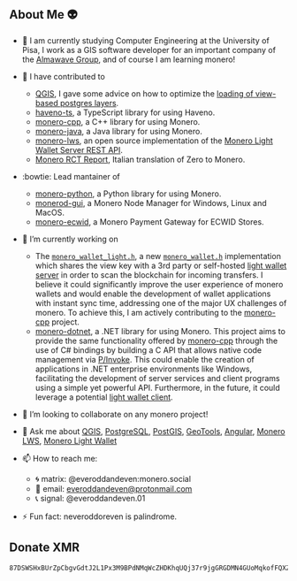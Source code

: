## About Me 👽

- 🌱 I am currently studying Computer Engineering at the University of Pisa, I work as a GIS software developer for an important company of the [Almawave Group](https://www.almawave.com/), and of course I am learning monero!

- 📌 I have contributed to
  - [QGIS](https://github.com/qgis/QGIS), I gave some advice on how to optimize the [loading of view-based postgres layers](https://github.com/qgis/QGIS/pull/57389).
  - [haveno-ts](https://github.com/haveno-dex/haveno-ts), a TypeScript library for using Haveno.
  - [monero-cpp](https://github.com/woodser/monero-cpp), a C++ library for using Monero.
  - [monero-java](https://github.com/woodser/monero-java), a Java library for using Monero.
  - [monero-lws](https://github.com/vtnerd/monero-lws), an open source implementation of the [Monero Light Wallet Server REST API](https://github.com/monero-project/meta/blob/master/api/lightwallet_rest.md).
  - [Monero RCT Report](https://github.com/UkoeHB/Monero-RCT-report), Italian translation of Zero to Monero.

- :bowtie: Lead mantainer of
  - [monero-python](https://github.com/everoddandeven/monero-python), a Python library for using Monero.
  - [monerod-gui](https://github.com/everoddandeven/monerod-gui), a Monero Node Manager for Windows, Linux and MacOS.
  - [monero-ecwid](https://github.com/everoddandeven/monero-ecwid), a Monero Payment Gateway for ECWID Stores.

- 🔭 I’m currently working on
  - The [`monero_wallet_light.h`](https://github.com/woodser/monero-cpp/pull/73), a new [`monero_wallet.h`](https://github.com/woodser/monero-cpp-library/blob/master/src/wallet/monero_wallet.h) implementation which shares the view key with a 3rd party or self-hosted [light wallet server](https://github.com/vtnerd/monero-lws) in order to scan the blockchain for incoming transfers. I believe it could significantly improve the user experience of monero wallets and would enable the development of wallet applications with instant sync time, addressing one of the major UX challenges of monero. To achieve this, I am actively contributing to the [monero-cpp](https://github.com/woodser/monero-cpp) project.
  - [monero-dotnet](https://github.com/everoddandeven/monero-dotnet), a .NET library for using Monero. This project aims to provide the same functionality offered by [monero-cpp](https://github.com/woodser/monero-cpp) through the use of C# bindings by building a C API that allows native code management via [P/Invoke](https://learn.microsoft.com/en/dotnet/standard/native-interop/pinvoke). This could enable the creation of applications in .NET enterprise environments like Windows, facilitating the development of server services and client programs using a simple yet powerful API. Furthermore, in the future, it could leverage a potential [light wallet client](https://github.com/woodser/monero-cpp/pull/73).

- 👯 I’m looking to collaborate on any monero project!

- 💬 Ask me about [QGIS](https://qgis.org/), [PostgreSQL](https://www.postgresql.org/), [PostGIS](https://postgis.net/), [GeoTools](https://geotools.org/), [Angular](https://angular.dev/), [Monero LWS](https://github.com/vtnerd/monero-lws), [Monero Light Wallet](https://github.com/woodser/monero-cpp/pull/73)

- 📫 How to reach me:
  -  🌀 matrix: @everoddandeven:monero.social
  -  📨 email: everoddandeven@protonmail.com
  -  📞 signal: @everoddandeven.01

- ⚡ Fun fact: neveroddoreven is palindrome.

## Donate XMR
```
87DSWSHxBUrZpCbgvGdtJ2L1Px3M9BPdNMqWcZHDKhqUQj37r9jgGRGDMN4GUoMqkofFQXZ1i6LbZBHdaRUdMHKYGbqCo62
```

<!--
**everoddandeven/everoddandeven** is a ✨ _special_ ✨ repository because its `README.md` (this file) appears on your GitHub profile.

Here are some ideas to get you started:

- 🔭 I’m currently working on ...
- 🌱 I’m currently learning ...
- 👯 I’m looking to collaborate on ...
- 🤔 I’m looking for help with ...
- 📫 How to reach me: ...
- 😄 Pronouns: ...
- ⚡ Fun fact: ...
-->
